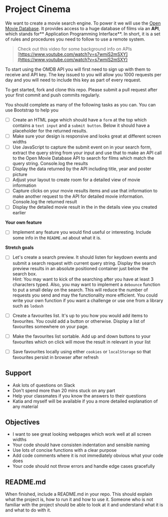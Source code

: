 
# Project Cinema

We want to create a movie search engine. To power it we will use the [Open Movie Database](http://www.omdbapi.com). It provides access to a huge database of films via an **API**, which stands for** Application Programming Interface**. In short, it is a set of rules and procedures you need to follow to use a remote system.

> Check out this video for some background info on APIs  
> [https://www.youtube.com/watch?v=s7wmiS2mSXY](https://www.youtube.com/watch?v=s7wmiS2mSXY)

To start using the OMDB API you will first need to sign up with them to receive and API key. The key issued to you will allow you 1000 requests per day and you will need to include this key as part of every request.

To get started, fork and clone this repo. Please submit a pull request after your first commit and push commits regularly.

You should complete as many of the following tasks as you can. You can use Bootstrap to help you

- [ ] Create an HTML page which should have a `form` at the top which contains a `text input` and a `submit button`. Below it should have a placeholder for the returned results.
- [ ] Make sure your design is responsive and looks great at different screen widths
- [ ] Use JavaScript to capture the submit event on in your search form, extract the query string from your input and use that to make an API call to the Open Movie Database API to search for films which match the query string. Console.log the results
- [ ] Display the data returned by the API including title, year and poster picture
- [ ] Adjust your layout to create room for a detailed view of movie information
- [ ] Capture clicks on your movie results items and use that information to make another request to the API for detailed movie information. Console.log the returned result
- [ ] Display the detailed movie result in the in the details view you created earlier

**Your own feature**

- [ ] Implement any feature you would find useful or interesting. Include some info in the `README.md` about what it is.

**Stretch goals**

- [ ] Let's create a search preview. It should listen for keydown events and submit a search request with current query string. Display the search preview results in an absolute positioned container just below the search box.  
  Hint: You may want to kick of the searching after you have at least 3 characters typed. Also, you may want to implement a `debounce` function to put a small delay on the search. This will reduce the number of requests you send and may the functionality more efficient. You could write your own function if you want a challenge or use one from a library such as `lodash`

- [ ] Create a favourites list. It's up to you how you would add items to favourites. You could add a button or otherwise. Display a list of favourites somewhere on your page.

- [ ] Make the favourites list sortable. Add up and down buttons to your favourites which on click will move the result in relevant in your list

- [ ] Save favourites locally using either `cookies` or `localStorage` so that favourites persist in browser after refresh

## Support

* Ask lots of questions on Slack
* Don't spend more than 20 mins stuck on any part
* Help your classmates if you know the answers to their questions
* Katia and myself will be available if you a more detailed explanation of any material

## Objectives

* I want to see great looking webpages which work well at all screen widths
* Your code should have consisten indentation and sensible naming
* Use lots of concise functions with a clear purpose
* Add code comments where it is not immediately obvious what your code does
* Your code should not throw errors and handle edge cases gracefully

## README.md

When finished, include a README.md in your repo. This should explain what the project is, how to run it and how to use it. Someone who is not familiar with the project should be able to look at it and understand what it is and what to do with it.
